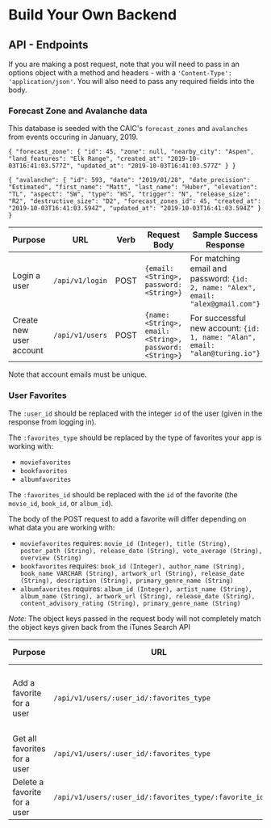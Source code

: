 # Build Your Own Backend

## API - Endpoints
If you are making a post request, note that you will need to pass in an options object with a method and headers - with a `'Content-Type': 'application/json'`. You will also need to pass any required fields into the body.

### Forecast Zone and Avalanche data

This database is seeded with the CAIC's `forecast_zones` and `avalanches` from events occuring in January, 2019.

`{
    "forecast_zone": {
        "id": 45,
        "zone": null,
        "nearby_city": "Aspen",
        "land_features": "Elk Range",
        "created_at": "2019-10-03T16:41:03.577Z",
        "updated_at": "2019-10-03T16:41:03.577Z"
    }
}`

`{
    "avalanche": {
        "id": 593,
        "date": "2019/01/28",
        "date_precision": "Estimated",
        "first_name": "Matt",
        "last_name": "Huber",
        "elevation": "TL",
        "aspect": "SW",
        "type": "HS",
        "trigger": "N",
        "release_size": "R2",
        "destructive_size": "D2",
        "forecast_zones_id": 45,
        "created_at": "2019-10-03T16:41:03.594Z",
        "updated_at": "2019-10-03T16:41:03.594Z"
    }
}`


| Purpose | URL | Verb | Request Body | Sample Success Response |
|----|----|----|----|----|
| Login a user |`/api/v1/login`| POST | `{email: <String>, password: <String>}` | For matching email and password: `{id: 2, name: "Alex", email: "alex@gmail.com"}` |
| Create new user account |`/api/v1/users`| POST | `{name: <String>, email: <String>, password: <String>}` | For successful new account: `{id: 1, name: "Alan", email: "alan@turing.io"}` |

Note that account emails must be unique.

### User Favorites

The `:user_id` should be replaced with the integer `id` of the user (given in the response from logging in).

The `:favorites_type` should be replaced by the type of favorites your app is working with:

* `moviefavorites`
* `bookfavorites`
* `albumfavorites`

The `:favorites_id` should be replaced with the `id` of the favorite (the `movie_id`, `book_id`, or `album_id`).

The body of the POST request to add a favorite will differ depending on what data you are working with:

* `moviefavorites` requires: `movie_id (Integer), title (String), poster_path (String), release_date (String), vote_average (String), overview (String)`
* `bookfavorites` requires: `book_id (Integer), author_name (String), book_name VARCHAR (String), artwork_url (String), release_date (String), description (String), primary_genre_name (String)`
* `albumfavorites` requires: `album_id (Integer), artist_name (String), album_name (String), artwork_url (String), release_date (String), content_advisory_rating (String), primary_genre_name (String)`

*Note:* The object keys passed in the request body will not completely match the object keys given back from the iTunes Search API

| Purpose | URL | Verb | Request Body | Sample Success Response |
|----|----|----|----|----|
| Add a favorite for a user | `/api/v1/users/:user_id/:favorites_type` | POST | `{see above for information to include in this object}` | `{"id": 2, "user_id": 1, "album_id": 558262493, "artist_name": "alt-J", "album_name": "An Awesome Wave", "artwork_url": "https://is5-ssl.mzstatic.com/image/thumb/Music/v4/3b/43/9e/3b439e7f-9989-1dc1-9ffb-8d876ddb0da1/source/100x100bb.jpg", "release_date": "2012-09-18T07:00:00Z", "content_advisory_rating": "notExplicit", "primary_genre_name": "Alternative"}` |
| Get all favorites for a user | `/api/v1/users/:user_id/:favorites_type` | GET | none | `{favorites: [array of favorites]}` |
| Delete a favorite for a user | `/api/v1/users/:user_id/:favorites_type/:favorite_id` | DELETE | none | 204 status code, no response body content |
